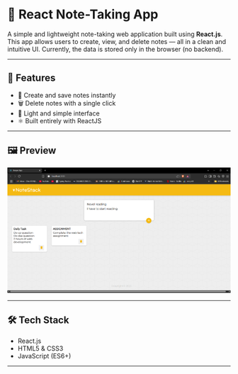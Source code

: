 # 📝 React Note-Taking App

A simple and lightweight note-taking web application built using **React.js**. This app allows users to create, view, and delete notes — all in a clean and intuitive UI. Currently, the data is stored only in the browser (no backend).

---

## 🚀 Features

- 🧠 Create and save notes instantly
- 🗑️ Delete notes with a single click
- 🌙 Light and simple interface
- ⚛️ Built entirely with ReactJS

---

## 🖼️ Preview

![App Preview](overvieww.png) <!-- Optional: Include a screenshot of your app -->

---

## 🛠️ Tech Stack

- React.js
- HTML5 & CSS3
- JavaScript (ES6+)

---

